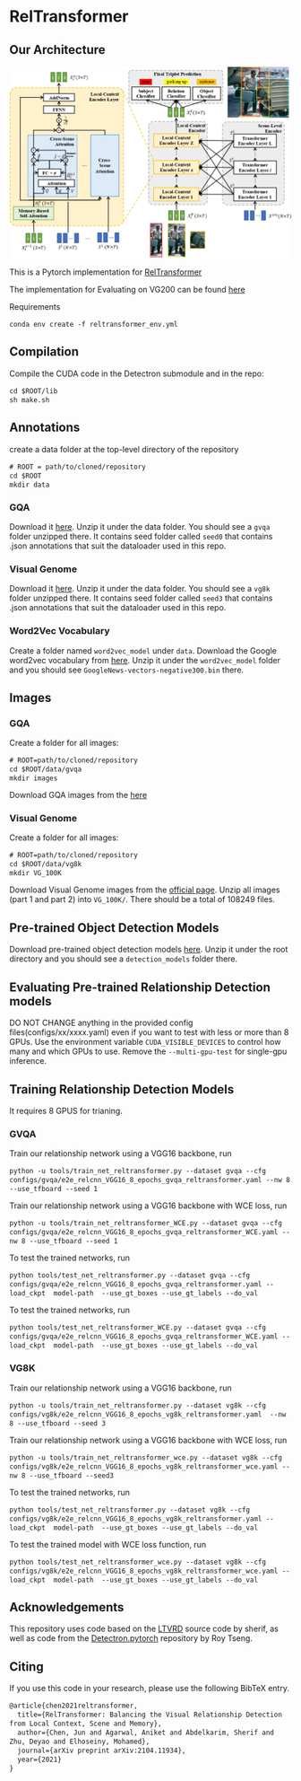 # RelTransformer


## Our Architecture

![image](overview.jpg)

This is a Pytorch implementation for [RelTransformer](https://arxiv.org/abs/2104.11934)


The implementation for Evaluating on VG200 can be found [here](https://github.com/junchen14/RelTransformer_GeneralVRD)

Requirements 

```
conda env create -f reltransformer_env.yml
```

## Compilation
Compile the CUDA code in the Detectron submodule and in the repo:
```
cd $ROOT/lib
sh make.sh
```

## Annotations
create a data folder at the top-level directory of the repository

```
# ROOT = path/to/cloned/repository
cd $ROOT
mkdir data
```


### GQA
Download it [here](https://drive.google.com/file/d/1ypmMOq2TkZyLNVuU9agHS7_QcsfTtBmn/view?usp=sharing). Unzip it under the data folder. You should see a `gvqa` folder unzipped there. It contains seed folder called `seed0` that contains .json annotations that suit the dataloader used in this repo.

### Visual Genome
Download it [here](https://drive.google.com/file/d/1S8WNnK0zt8SDAGntkCiRDfJ8rZOR3Pgx/view?usp=sharing). Unzip it under the data folder. You should see a `vg8k` folder unzipped there. It contains seed folder called `seed3` that contains .json annotations that suit the dataloader used in this repo.


### Word2Vec Vocabulary
Create a folder named `word2vec_model` under `data`. Download the Google word2vec vocabulary from [here](https://code.google.com/archive/p/word2vec/). Unzip it under the `word2vec_model` folder and you should see `GoogleNews-vectors-negative300.bin` there.

## Images

### GQA
Create a folder for all images:
```
# ROOT=path/to/cloned/repository
cd $ROOT/data/gvqa
mkdir images
```
Download GQA images from the [here](https://cs.stanford.edu/people/dorarad/gqa/download.html)

### Visual Genome
Create a folder for all images:
```
# ROOT=path/to/cloned/repository
cd $ROOT/data/vg8k
mkdir VG_100K
```
Download Visual Genome images from the [official page](https://visualgenome.org/api/v0/api_home.html). Unzip all images (part 1 and part 2) into `VG_100K/`. There should be a total of 108249 files.

## Pre-trained Object Detection Models
Download pre-trained object detection models [here](https://drive.google.com/open?id=16JVQkkKGfiGt7AUt789pUPX3o84Cl2hL). Unzip it under the root directory and you should see a `detection_models` folder there.

<!-- ## Our pre-trained Relationship Detection models -->
<!-- Download our trained models [here](). Unzip it under the root folder and you should see a `trained_models` folder there. -->

## Evaluating Pre-trained Relationship Detection models

DO NOT CHANGE anything in the provided config files(configs/xx/xxxx.yaml) even if you want to test with less or more than 8 GPUs. Use the environment variable `CUDA_VISIBLE_DEVICES` to control how many and which GPUs to use. Remove the
`--multi-gpu-test` for single-gpu inference.


## Training Relationship Detection Models
It requires 8 GPUS for trianing.


### GVQA
Train our relationship network using a VGG16 backbone, run
```
python -u tools/train_net_reltransformer.py --dataset gvqa --cfg configs/gvqa/e2e_relcnn_VGG16_8_epochs_gvqa_reltransformer.yaml --nw 8 --use_tfboard --seed 1 
```
Train our relationship network using a VGG16 backbone with WCE loss, run
```
python -u tools/train_net_reltransformer_WCE.py --dataset gvqa --cfg configs/gvqa/e2e_relcnn_VGG16_8_epochs_gvqa_reltransformer_WCE.yaml --nw 8 --use_tfboard --seed 1
```

To test the trained networks, run
```
python tools/test_net_reltransformer.py --dataset gvqa --cfg configs/gvqa/e2e_relcnn_VGG16_8_epochs_gvqa_reltransformer.yaml --load_ckpt  model-path  --use_gt_boxes --use_gt_labels --do_val
```
To test the trained networks, run
```
python tools/test_net_reltransformer_WCE.py --dataset gvqa --cfg configs/gvqa/e2e_relcnn_VGG16_8_epochs_gvqa_reltransformer_WCE.yaml --load_ckpt  model-path  --use_gt_boxes --use_gt_labels --do_val

```


### VG8K
Train our relationship network using a VGG16 backbone, run
```
python -u tools/train_net_reltransformer.py --dataset vg8k --cfg configs/vg8k/e2e_relcnn_VGG16_8_epochs_vg8k_reltransformer.yaml  --nw 8 --use_tfboard --seed 3
```
Train our relationship network using a VGG16 backbone with WCE loss, run

```
python -u tools/train_net_reltransformer_wce.py --dataset vg8k --cfg configs/vg8k/e2e_relcnn_VGG16_8_epochs_vg8k_reltransformer_wce.yaml --nw 8 --use_tfboard --seed3
```

To test the trained networks, run
```
python tools/test_net_reltransformer.py --dataset vg8k --cfg configs/vg8k/e2e_relcnn_VGG16_8_epochs_vg8k_reltransformer.yaml --load_ckpt  model-path  --use_gt_boxes --use_gt_labels --do_val
```
To test the trained model with WCE loss function, run
```
python tools/test_net_reltransformer_wce.py --dataset vg8k --cfg configs/vg8k/e2e_relcnn_VGG16_8_epochs_vg8k_reltransformer_wce.yaml --load_ckpt  model-path  --use_gt_boxes --use_gt_labels --do_val
```













## Acknowledgements
This repository uses code based on the [LTVRD](https://github.com/Vision-CAIR/LTVRR) source code by sherif, 
as well as code from the [Detectron.pytorch](https://github.com/roytseng-tw/Detectron.pytorch) repository by Roy Tseng.


## Citing

If you use this code in your research, please use the following BibTeX entry.

```
@article{chen2021reltransformer,
  title={RelTransformer: Balancing the Visual Relationship Detection from Local Context, Scene and Memory},
  author={Chen, Jun and Agarwal, Aniket and Abdelkarim, Sherif and Zhu, Deyao and Elhoseiny, Mohamed},
  journal={arXiv preprint arXiv:2104.11934},
  year={2021}
}

```



